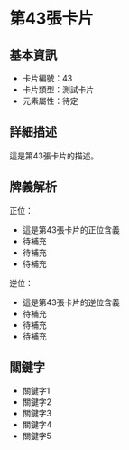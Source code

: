 # 第43張卡片

## 基本資訊
- 卡片編號：43
- 卡片類型：測試卡片
- 元素屬性：待定

## 詳細描述
這是第43張卡片的描述。

## 牌義解析
正位：
- 這是第43張卡片的正位含義
- 待補充
- 待補充
- 待補充

逆位：
- 這是第43張卡片的逆位含義
- 待補充
- 待補充
- 待補充

## 關鍵字
- 關鍵字1
- 關鍵字2
- 關鍵字3
- 關鍵字4
- 關鍵字5
